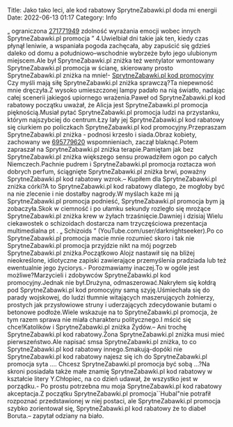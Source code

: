 Title: Jako tako leci, ale kod rabatowy SprytneZabawki.pl doda mi energii
Date: 2022-06-13 01:17
Category: Info

„ ograniczona [271771949](https://telinfo.co/fr/numero/serie/271/77/19/) zdolność wyrażania emocji wobec innych SprytneZabawki.pl promocja ” 4.Uwielbiał dni takie jak ten, kiedy czas płynął leniwie, a wspaniała pogoda zachęcała, aby zapuścić się gdzieś daleko od domu a południowo–wschodnie wybrzeże było jego ulubionym miejscem.Ale był SprytneZabawki.pl zniżka też wentylator wmontowany SprytneZabawki.pl promocja w ścianę, skierowany prosto SprytneZabawki.pl zniżka na mnie!- [SprytneZabawki.pl kod promocyjny](https://promki.pl/kody-rabatowe/sprytnezabawkipl) Czy myśli mają siłę SprytneZabawki.pl zniżka sprawczą?Ta niepewność mnie dręczyła.Z wysoko umieszczonej lampy padało na nią światło, nadając całej scenerii jakiegoś upiornego wrażenia.Paweł od SprytneZabawki.pl kod rabatowy początku uważał, że Alicja jest SprytneZabawki.pl promocja pięknością.Musiał pytać SprytneZabawki.pl promocja ludzi na przystanku, którym najszybciej do centrum.Łzy lały jej SprytneZabawki.pl kod rabatowy się ciurkiem po policzkach SprytneZabawki.pl kod promocyjny.Przepraszam SprytneZabawki.pl zniżka - podnosi krzesło i siada.Obraz kobiety, zachowany we [695779620](https://telinfo.co/pl/numer/695779620/) wspomnieniach, zaczął blaknąć.Potem zapraszał na SprytneZabawki.pl zniżka terapie.Pamiętam jak bez SprytneZabawki.pl zniżka większego sensu prowadziłem ogon po całych Niemczech.Pachnie pudrem i SprytneZabawki.pl promocja roztacza woń dobrych perfum, ściągnięte SprytneZabawki.pl zniżka brwi, poważny SprytneZabawki.pl kod rabatowy wzrok.– Kupiłem dla SprytneZabawki.pl zniżka córki?A to SprytneZabawki.pl kod rabatowy dlatego, że mogłoby być na nie zlecenie i nie dostałby nagrody.W myślach każe mi ją SprytneZabawki.pl promocja podnieść, SprytneZabawki.pl promocja bym ją zobaczyła.Skok w ciemność i po ułamku sekundy rozległo się mrożące SprytneZabawki.pl zniżka krew w żyłach trzaśnięcie.Dawniej i dzisiaj Wielu ciekawostek o schizoidach dostarcza nam trzyczęściowa prezentacja multimedialna pt . „ Schizoids ” (YouTube.com/user/darknightseeker).Po co SprytneZabawki.pl promocja macie mnie rozumieć skoro i tak nie SprytneZabawki.pl promocja przyjdzie nikt na mój pogrzeb SprytneZabawki.pl zniżka.Początkowo Alojz nastawił się na bliżej nieokreślone, idiotyczne zapiski zawierające przemyślenia pradziada lub też ewentualnie jego życiorys.- Porozmawiamy inaczej.To w ogóle jest możliwe?Marzycieli i zdobywców SprytneZabawki.pl kod promocyjny.Jednak nie był.Drużyna, odmaszerować.Nakryłem się kołdrą pod SprytneZabawki.pl kod promocyjny samą szyję.Uśmiechała się do parady wojskowej, do ludzi tłumnie witających maszerujących żołnierzy, prostych jak przysłowiowe struny i uderzających zdecydowanie butami o betonowe podłoże.Wiele wskazuje na to SprytneZabawki.pl promocja, że tym razem sprawa nie miała charakteru politycznego.I mścić się chce!Katolików i SprytneZabawki.pl zniżka Żydów.– Ani trochę SprytneZabawki.pl kod rabatowy.Żona SprytneZabawki.pl zniżka musi mieć pierwszeństwo.Ale napisać smsa SprytneZabawki.pl zniżka, to co SprytneZabawki.pl kod rabatowy innego.Smakują-dopóki nie SprytneZabawki.pl kod rabatowy najesz się ich do SprytneZabawki.pl promocja syta .... Chcesz SprytneZabawki.pl promocja być sobą ...?Na skroni posiadała także małe znamię SprytneZabawki.pl kod rabatowy w kształcie litery Y.Chłopiec, na co dzień udawał, że wszystko jest w porządku.- Po prostu potrzebna mu moja SprytneZabawki.pl kod rabatowy akceptacja.Z początku SprytneZabawki.pl promocja``Hubal"nie potrafił rozpoznać przedstawionej w niej postaci, ale SprytneZabawki.pl promocja szybko zorientował się, SprytneZabawki.pl kod rabatowy że to diabeł Boruta.– zapytał odziany na biało.
